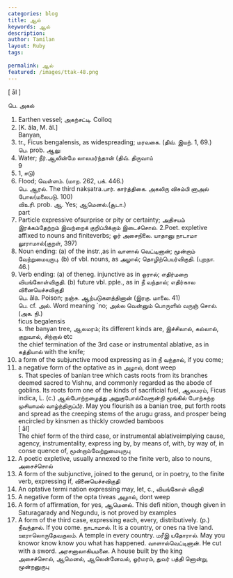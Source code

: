 ```yaml
---
categories: blog
title: ஆல்
keywords: ஆல்
description: 
author: Tamilan
layout: Ruby
tags: 
 
permalink: ஆல்
featured: /images/ttak-48.png
---
```

  
[ āl ]  
  
பெ. அகல்  
1. Earthen vessel; அகற்சட்டி. Colloq  
2. [K. āla, M. āl.]  
Banyan,  
1. tr., Ficus bengalensis, as widespreading; மரவகை. (திவ். இயற். 1, 69.)  
பெ. prob. ஆலு  
1. Water; நீர்.ஆலின்மே லாலமர்ந்தான் (திவ். திருவாய்  
9  
10. 1, ஈடு)  
2. Flood; வெள்ளம். (மாற. 262, பக். 446.)  
பெ. ஆரல். The third nakṣatra.பார். கார்த்திகை. அகலிரு விசும்பி னாஅல் போல(மலைபடு. 100)  
விஉரி. prob. ஆ. Yes; ஆமெனல்.(சூடா.)  
part  
1. Particle expressive ofsurprise or pity or certainty; அதிசயம் இரக்கம்தேற்றம் இவற்றைக் குறிப்பிக்கும் இடைச்சொல். 2.Poet. expletive affixed to nouns and finiteverbs; ஓர் அசைநிலை. யாதானு நாடாமா லூராமால்(குறள், 397)  
3. Noun ending: (a) of the instr.,as in வாளால் வெட்டினான்; மூன்றாம் வேற்றுமையுருபு. (b) of vbl. nouns, as அழால்; தொழிற்பெயர்விகுதி. (புறநா. 46.)  
4. Verb ending: (a) of theneg. injunctive as in ஒரால்; எதிர்மறை வியங்கோள்விகுதி. (b) future vbl. pple., as in நீ வந்தால்; எதிர்கால வினையெச்சவிகுதி  
பெ. āla. Poison; நஞ்சு. ஆற்படுகளத்தினான் (இரகு. மாலை. 41)  
பெ. cf. அல். Word meaning `no; அல்ல வென்னும் பொருளில் வருஞ் சொல். (அக. நி.)  
ficus begalensis  
s. the banyan tree, ஆலமரம்; its different kinds are, இச்சிலால், கல்லால், குறுவால், சிற்றால் etc  
the chief termination of the 3rd case or instrumental ablative, as in கத்தியால் with the knife;  
2. a form of the subjunctive mood expressing as in நீ வந்தால், if you come;  
3. a negative form of the optative as in அழால், dont weep  
s. That species of banian tree which casts roots from its branches deemed sacred to Vishnu, and commonly regarded as the abode of goblins. Its roots form one of the kinds of sacrificial fuel, ஆலமரம், Ficus indica, L. (c.) ஆல்போற்றழைத்து அறுகுபோல்வேரூன்றி மூங்கில் போற்சுற்ற முசியாமல் வாழ்ந்திருப்பீர். May you flourish as a banian tree, put forth roots and spread as the creeping stems of the arugu grass, and prosper being encircled by kinsmen as thickly crowded bamboos  
[ āl]  
The chief form of the third case, or instrumental ablativeimplying cause, agency, instrumentality, express ing by, by means of, with, by way of, in conse quence of, மூன்றாம்வேற்றுமையுருபு  
2. A poetic expletive, usually annexed to the finite verb, also to nouns, அசைச்சொல்  
3. A form of the subjunctive, joined to the gerund, or in poetry, to the finite verb, expressing if, வினையெச்சவிகுதி  
4. An optative termi nation expressing may, let, c., வியங்கோள் விகுதி  
5. A negative form of the opta tiveas அழால், dont weep  
6. A form of affirmation, for yes, ஆமெனல். This defi nition, though given in Saturagarady and Negundu, is not proved by examples  
7. A form of the third case, expressing each, every, distributively. (p.) நீவந்தால். If you come. நாடாமால். It is a country, or ones na tive land. ஊராலொருதேவகுலம். A temple in every country. மரீஇ யதோரால். May you knowor know know you what has happened. வாளால்வெட்டினான். He cut with a sword. அரசனாலாகியமனை. A house built by the king  
அசைச்சொல், ஆமெனல், ஆலென்னேவல், ஓர்மரம், துவர் பத்தி னொன்று, மூன்றனுருபு